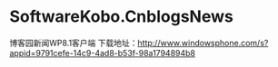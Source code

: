 SoftwareKobo.CnblogsNews
========================

博客园新闻WP8.1客户端
下载地址：http://www.windowsphone.com/s?appid=9791cefe-14c9-4ad8-b53f-98a1794894b8

